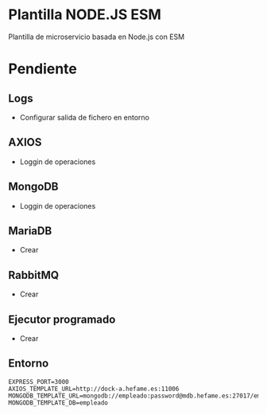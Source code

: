 # Plantilla NODE.JS ESM
Plantilla de microservicio basada en Node.js con ESM

# Pendiente
## Logs
- Configurar salida de fichero en entorno

## AXIOS
- Loggin de operaciones

## MongoDB
- Loggin de operaciones

## MariaDB
- Crear

## RabbitMQ
- Crear

## Ejecutor programado
- Crear


## Entorno
```
EXPRESS_PORT=3000
AXIOS_TEMPLATE_URL=http://dock-a.hefame.es:11006
MONGODB_TEMPLATE_URL=mongodb://empleado:password@mdb.hefame.es:27017/empleado
MONGODB_TEMPLATE_DB=empleado
```

